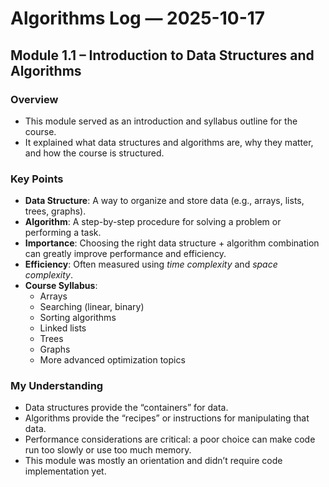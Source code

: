 # Algorithms Log — 2025-10-17  
## Module 1.1 – Introduction to Data Structures and Algorithms

### Overview
- This module served as an introduction and syllabus outline for the course.  
- It explained what data structures and algorithms are, why they matter, and how the course is structured.  

### Key Points
- **Data Structure**: A way to organize and store data (e.g., arrays, lists, trees, graphs).  
- **Algorithm**: A step-by-step procedure for solving a problem or performing a task.  
- **Importance**: Choosing the right data structure + algorithm combination can greatly improve performance and efficiency.  
- **Efficiency**: Often measured using *time complexity* and *space complexity*.  
- **Course Syllabus**:  
  - Arrays  
  - Searching (linear, binary)  
  - Sorting algorithms  
  - Linked lists  
  - Trees  
  - Graphs  
  - More advanced optimization topics  

### My Understanding
- Data structures provide the “containers” for data.  
- Algorithms provide the “recipes” or instructions for manipulating that data.  
- Performance considerations are critical: a poor choice can make code run too slowly or use too much memory.  
- This module was mostly an orientation and didn’t require code implementation yet.  
